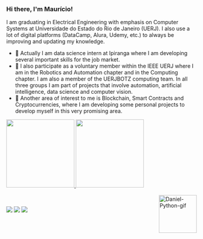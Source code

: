 ### Hi there, I'm Maurício!
I am graduating in Electrical Engineering with emphasis on Computer Systems at Universidade do Estado do Rio de Janeiro (UERJ). I also use a lot of digital platforms (DataCamp, Alura, Udemy, etc.) to always be improving and updating my knowledge.

- 🔭 Actually I am data science intern at Ipiranga <a href = https://portal.ipiranga/wps/portal/ipiranga/inicio ></a> where I am developing several important skills for the job market.
- 🌱 I also participate as a voluntary member within the IEEE UERJ where I am in the Robotics and Automation chapter and in the Computing chapter. I am also a member of the UERJBOTZ computing team. In all three groups I am part of projects that involve automation, artificial intelligence, data science and computer vision.
- 🤝 Another area of ​​interest to me is Blockchain, Smart Contracts and Cryptocurrencies, where I am developing some personal projects to develop myself in this very promising area.
 <div>
  <a href="https://github.com/mauricioarauujo">
  <img height="180em" src="https://github-readme-stats.vercel.app/api?username=mauricioarauujo&show_icons=true&theme=dracula&include_all_commits=true&count_private=true"/>
  <img height="180em" src="https://github-readme-stats.vercel.app/api/top-langs/?username=mauricioarauujo&layout=compact&langs_count=16&theme=dracula"/>
</div>
<div style="display: inline_block"><br>
  <img align="right" alt="Daniel-Python-gif" height="100" width="100 "src="https://media2.giphy.com/media/KAq5w47R9rmTuvWOWa/giphy.gif?cid=ecf05e471ls91aq59uuezor9t2lr0kgpc28r6dktmt5m7hfj&rid=giphy.gif&ct=g">
</div>
  
  ##
 
<div> 
  <a href="https://instagram.com/mauricioarauujo" target="_blank" ><img src="https://img.shields.io/badge/-Instagram-%23E4405F?style=for-the-badge&logo=instagram&logoColor=white" target="_blank" ></a>
  <a href = "mailto: mauricio.araujo97@gmail.com"><img src="https://img.shields.io/badge/-Gmail-%23333?style=for-the-badge&logo=gmail&logoColor=white" target="_blank"></a>
  <a href="https://www.linkedin.com/in/mauricio-arauujo/" target="_blank" ><img src="https://img.shields.io/badge/-LinkedIn-%230077B5?style=for-the-badge&logo=linkedin&logoColor=white" target="_blank" ></a>
 
</div>
